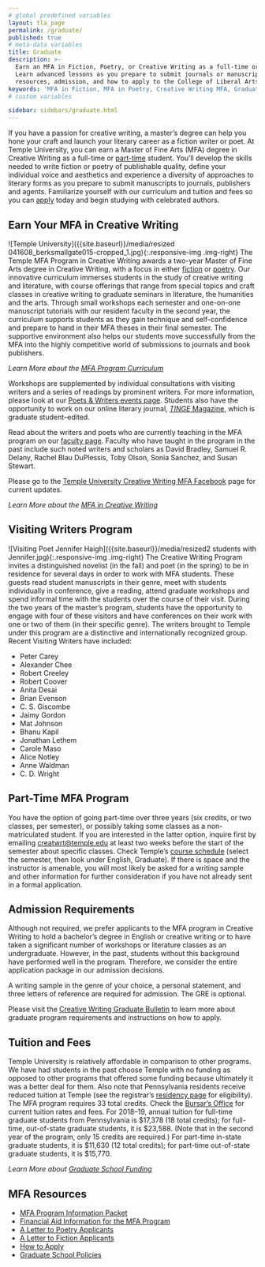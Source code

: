 ```yaml
---
# global predefined variables
layout: tla_page
permalink: /graduate/
published: true
# meta-data variables
title: Graduate
description: >-
  Earn an MFA in Fiction, Poetry, or Creative Writing as a full-time or part-time student in our graduate program.
  Learn advanced lessons as you prepare to submit journals or manuscripts. Learn more about tuition and fees,
  resources, admission, and how to apply to the College of Liberal Arts at Temple University!
keywords: 'MFA in Fiction, MFA in Poetry, Creative Writing MFA, Graduate Program, tuition, admission, resources'
# custom variables

sidebar: sidebars/graduate.html
---
```

If you have a passion for creative writing, a master’s degree can help you hone your craft and launch your literary career as a fiction writer or poet. At Temple University, you can earn a Master of Fine Arts (MFA) degree in Creative Writing as a full-time or [part-time](#part-time-mfa-program) student. You’ll develop the skills needed to write fiction or poetry of publishable quality, define your individual voice and aesthetics and experience a diversity of approaches to literary forms as you prepare to submit manuscripts to journals, publishers and agents. Familiarize yourself with our curriculum and tuition and fees so you can [apply](#admission-requirements) today and begin studying with celebrated authors.

## Earn Your MFA in Creative Writing
![Temple University]({{site.baseurl}}/media/resized 041608_berksmallgate015-cropped_1.jpg){:.responsive-img .img-right}
The Temple MFA Program in Creative Writing awards a two-year Master of Fine Arts degree in Creative Writing, with a focus in either [fiction](https://drive.google.com/file/d/1Kk8DZhAOcbIhuL0EeSQHehrnEPPR-x7L/view?usp=sharing) or [poetry](https://drive.google.com/file/d/1doJMLWXAl5FsLA0rRvYOD--HyztmI1YG/view?usp=sharing). Our innovative curriculum immerses students in the study of creative writing and literature, with course offerings that range from special topics and craft classes in creative writing to graduate seminars in literature, the humanities and the arts. Through small workshops each semester and one-on-one manuscript tutorials with our resident faculty in the second year, the curriculum supports students as they gain technique and self-confidence and prepare to hand in their MFA theses in their final semester. The supportive environment also helps our students move successfully from the MFA into the highly competitive world of submissions to journals and book publishers.

_Learn More about the [MFA Program Curriculum](http://bulletin.temple.edu/graduate/scd/cla/creative-writing-mfa/#programrequirementstext)_

Workshops are supplemented by individual consultations with visiting writers and a series of readings by prominent writers. For more information, please look at our [Poets & Writers events page](https://www.cla.temple.edu/creative-writing/poets-and-writers/). Students also have the opportunity to work on our online literary journal, [_TINGE_ Magazine](http://www.tingemagazine.org/), which is graduate student–edited.

Read about the writers and poets who are currently teaching in the MFA program on our [faculty page](https://www.cla.temple.edu/creative-writing/faculty/). Faculty who have taught in the program in the past include such noted writers and scholars as David Bradley, Samuel R. Delany, Rachel Blau DuPlessis, Toby Olson, Sonia Sanchez, and Susan Stewart.

Please go to the [Temple University Creative Writing MFA Facebook](https://www.facebook.com/templecreativewriting/) page for current updates.

_Learn More about the [MFA in Creative Writing](https://drive.google.com/file/d/1v3P8b05cSRG1t2QtU3J-fAlDP7OeVpXP/view?usp=sharing)_

## Visiting Writers Program
![Visiting Poet Jennifer Haigh]({{site.baseurl}}/media/resized2 students with Jennifer.jpg){:.responsive-img .img-right}
The Creative Writing Program invites a distinguished novelist (in the fall) and poet (in the spring) to be in residence for several days in order to work with MFA students. These guests read student manuscripts in their genre, meet with students individually in conference, give a reading, attend graduate workshops and spend informal time with the students over the course of their visit. During the two years of the master’s program, students have the opportunity to engage with four of these visitors and have conferences on their work with one or two of them (in their specific genre). The writers brought to Temple under this program are a distinctive and internationally recognized group. Recent Visiting Writers have included:
- Peter Carey
- Alexander Chee
- Robert Creeley
- Robert Coover
- Anita Desai
- Brian Evenson
- C. S. Giscombe
- Jaimy Gordon
- Mat Johnson
- Bhanu Kapil
- Jonathan Lethem
- Carole Maso
- Alice Notley
- Anne Waldman
- C. D. Wright

## Part-Time MFA Program
You have the option of going part-time over three years (six credits, or two classes, per semester), or possibly taking some classes as a non-matriculated student. If you are interested in the latter option, inquire first by emailing [creatwrt@temple.edu](mailto:creatwrt@temple.edu) at least two weeks before the start of the semester about specific classes. Check Temple’s [course schedule](http://www.temple.edu/apply/common/cdcheck.asp) (select the semester, then look under English, Graduate). If there is space and the instructor is amenable, you will most likely be asked for a writing sample and other information for further consideration if you have not already sent in a formal application.

## Admission Requirements
Although not required, we prefer applicants to the MFA program in Creative Writing to hold a bachelor’s degree in English or creative writing or to have taken a significant number of workshops or literature classes as an undergraduate. However, in the past, students without this background have performed well in the program. Therefore, we consider the entire application package in our admission decisions.

A writing sample in the genre of your choice, a personal statement, and three letters of reference are required for admission. The GRE is optional.

Please visit the [Creative Writing Graduate Bulletin](http://bulletin.temple.edu/graduate/scd/cla/creative-writing-mfa/#admissiontext) to learn more about graduate program requirements and instructions on how to apply.

## Tuition and Fees
Temple University is relatively affordable in comparison to other programs. We have had students in the past choose Temple with no funding as opposed to other programs that offered some funding because ultimately it was a better deal for them. Also note that Pennsylvania residents receive reduced tuition at Temple (see the registrar’s [residency page](http://www.temple.edu/registrar/students/registration/residency/) for eligibility). The MFA program requires 33 total credits. Check the [Bursar’s Office](http://www.temple.edu/bursar/about/tuitionrates.htm) for current tuition rates and fees. For 2018–19, annual tuition for full-time graduate students from Pennsylvania is $17,378 (18 total credits); for full-time, out-of-state graduate students, it is $23,588. (Note that in the second year of the program, only 15 credits are required.) For part-time in-state graduate students, it is $11,630 (12 total credits); for part-time out-of-state graduate students, it is $15,770.

_Learn More about [Graduate School Funding](http://www.temple.edu/grad/finances/index.htm)_

## MFA Resources
- [MFA Program Information Packet](https://drive.google.com/file/d/1v3P8b05cSRG1t2QtU3J-fAlDP7OeVpXP/view?usp=sharing)
- [Financial Aid Information for the MFA Program](https://drive.google.com/file/d/11DAg6RU81g9er_rfpcoo5z9iYTiFjUsX/view?usp=sharing)
- [A Letter to Poetry Applicants](https://drive.google.com/file/d/1doJMLWXAl5FsLA0rRvYOD--HyztmI1YG/view)
- [A Letter to Fiction Applicants](https://drive.google.com/file/d/1Kk8DZhAOcbIhuL0EeSQHehrnEPPR-x7L/view)
- [How to Apply](http://bulletin.temple.edu/graduate/scd/cla/creative-writing-mfa/#admissiontext)
- [Graduate School Policies](http://www.temple.edu/grad/policies/index.htm)

